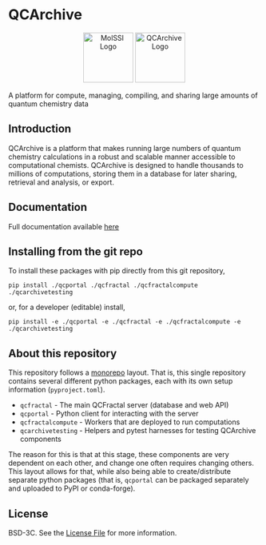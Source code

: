 # QCArchive

<p align="center">
    <picture>
      <source media="(prefers-color-scheme: light)" srcset="https://molssi.github.io/QCFractal/_static/molssi_main_logo.png">
      <source media="(prefers-color-scheme: dark)" srcset="https://molssi.github.io/QCFractal/_static/molssi_main_logo_inverted_white.png">
      <img alt="MolSSI Logo" src="https://molssi.github.io/QCFractal/_static/molssi_main_logo.png" height="100px">
    </picture>
    <picture>
      <source media="(prefers-color-scheme: light)" srcset="https://molssi.github.io/QCFractal/_static/qcarchive_logo.svg">
      <source media="(prefers-color-scheme: dark)" srcset="https://molssi.github.io/QCFractal/_static/qcarchive_logo_inverted.svg">
      <img alt="QCArchive Logo" src="https://molssi.github.io/QCFractal/_static/qcarchive_logo.svg" height="100px">
    </picture>
</p>


A platform for compute, managing, compiling, and sharing large amounts of quantum chemistry data

## Introduction

QCArchive is a platform that makes running large numbers of quantum chemistry calculations in a
robust and scalable manner accessible to computational chemists.
QCArchive is designed to handle thousands to millions of computations,
storing them in a database for later sharing, retrieval and analysis, or export.

## Documentation

Full documentation available [here](https://molssi.github.io/QCFractal)

## Installing from the git repo

To install these packages with pip directly from this git repository,

```shell
pip install ./qcportal ./qcfractal ./qcfractalcompute ./qcarchivetesting
```

or, for a developer (editable) install,

```shell
pip install -e ./qcportal -e ./qcfractal -e ./qcfractalcompute -e ./qcarchivetesting
```

## About this repository

This repository follows a [monorepo](https://en.wikipedia.org/wiki/Monorepo) layout.
That is, this single repository contains several different python packages, each with its
own setup information (`pyproject.toml`).

 * `qcfractal` - The main QCFractal server (database and web API)
 * `qcportal` - Python client for interacting with the server
 * `qcfractalcompute` - Workers that are deployed to run computations
 * `qcarchivetesting` - Helpers and pytest harnesses for testing QCArchive components

The reason for this is that at this stage, these components are very dependent on each other, and
change one often requires changing others. This layout allows for that, while also being able
to create/distribute separate python packages (that is, `qcportal` can be packaged separately and uploaded to
PyPI or conda-forge).

##  License

BSD-3C. See the [License File](LICENSE) for more information.
